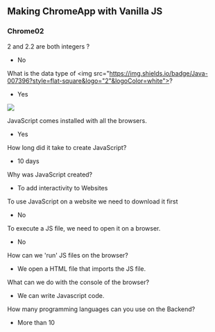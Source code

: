 ## Making ChromeApp with Vanilla JS 

### Chrome02

2 and 2.2 are both integers ? 
 - No

What is the data type of <img src="https://img.shields.io/badge/Java-007396?style=flat-square&logo="2"&logoColor=white">?
 - Yes

<img src="https://img.shields.io/badge/Java-007396?style=flat-square&logo=java&logoColor=white">


JavaScript comes installed with all the browsers.
 - Yes

How long did it take to create JavaScript?
 - 10 days

Why was JavaScript created?
 - To add interactivity to Websites
 
To use JavaScript on a website we need to download it first
 - No
  
To execute a JS file, we need to open it on a browser.
 - No
  
How can we 'run' JS files on the browser?
 - We open a HTML file that imports the JS file.
  
 What can we do with the console of the browser?
 - We can write Javascript code.
  
How many programming languages can you use on the Backend?
 - More than 10
